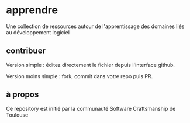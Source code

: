 apprendre
=========

Une collection de ressources autour de l'apprentissage des domaines liés au développement logiciel


contribuer
----------
Version simple : éditez directement le fichier depuis l'interface github.

Version moins simple : fork, commit dans votre repo puis PR.

à propos
--------
Ce repository est initié par la communauté Software Craftsmanship de Toulouse
